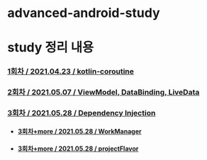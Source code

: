 # advanced-android-study

# study 정리 내용

### [1회차 / 2021.04.23 / kotlin-coroutine](https://github.com/leeHana21/Android_study/blob/main/kotlin_coroutine_organize.md)

### [2회차 / 2021.05.07 / ViewModel, DataBinding, LiveData](https://github.com/leeHana21/Android_study/blob/main/viewModel_dataBinding_liveData_organize.md)

### [3회차 / 2021.05.28 / Dependency Injection](https://github.com/leeHana21/Android_study/blob/main/dependency_injection_organize.md)
  * #### [3회차+more / 2021.05.28 / WorkManager](https://github.com/leeHana21/Android_study/blob/main/workManager_organize.md)
  * #### [3회차+more / 2021.05.28 / projectFlavor](https://github.com/leeHana21/Android_study/blob/main/android_flavor_organize.md)
